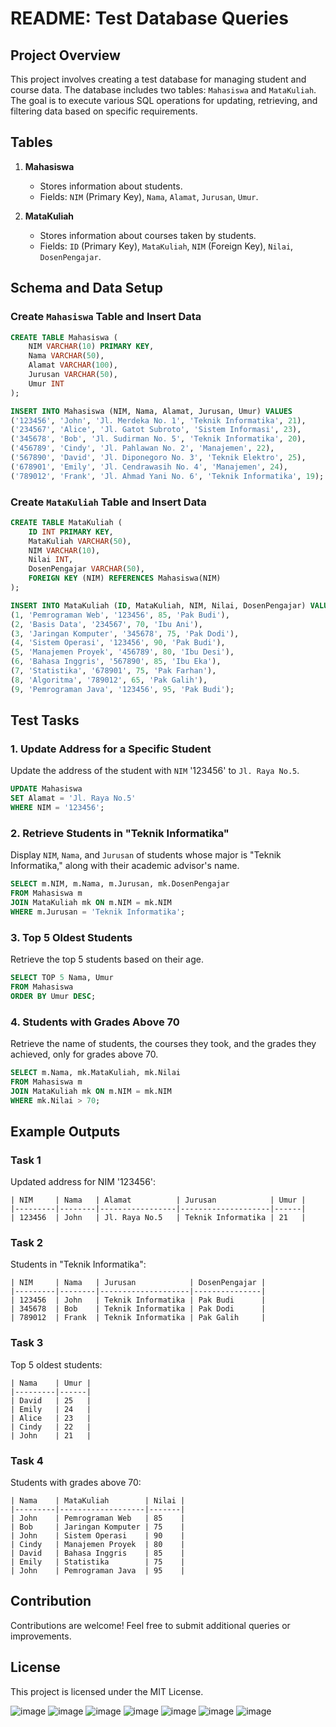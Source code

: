 # README: Test Database Queries

## Project Overview
This project involves creating a test database for managing student and course data. The database includes two tables: `Mahasiswa` and `MataKuliah`. The goal is to execute various SQL operations for updating, retrieving, and filtering data based on specific requirements.

## Tables
1. **Mahasiswa**
   - Stores information about students.
   - Fields: `NIM` (Primary Key), `Nama`, `Alamat`, `Jurusan`, `Umur`.

2. **MataKuliah**
   - Stores information about courses taken by students.
   - Fields: `ID` (Primary Key), `MataKuliah`, `NIM` (Foreign Key), `Nilai`, `DosenPengajar`.

## Schema and Data Setup

### Create `Mahasiswa` Table and Insert Data
```sql
CREATE TABLE Mahasiswa (
    NIM VARCHAR(10) PRIMARY KEY,
    Nama VARCHAR(50),
    Alamat VARCHAR(100),
    Jurusan VARCHAR(50),
    Umur INT
);

INSERT INTO Mahasiswa (NIM, Nama, Alamat, Jurusan, Umur) VALUES
('123456', 'John', 'Jl. Merdeka No. 1', 'Teknik Informatika', 21),
('234567', 'Alice', 'Jl. Gatot Subroto', 'Sistem Informasi', 23),
('345678', 'Bob', 'Jl. Sudirman No. 5', 'Teknik Informatika', 20),
('456789', 'Cindy', 'Jl. Pahlawan No. 2', 'Manajemen', 22),
('567890', 'David', 'Jl. Diponegoro No. 3', 'Teknik Elektro', 25),
('678901', 'Emily', 'Jl. Cendrawasih No. 4', 'Manajemen', 24),
('789012', 'Frank', 'Jl. Ahmad Yani No. 6', 'Teknik Informatika', 19);
```

### Create `MataKuliah` Table and Insert Data
```sql
CREATE TABLE MataKuliah (
    ID INT PRIMARY KEY,
    MataKuliah VARCHAR(50),
    NIM VARCHAR(10),
    Nilai INT,
    DosenPengajar VARCHAR(50),
    FOREIGN KEY (NIM) REFERENCES Mahasiswa(NIM)
);

INSERT INTO MataKuliah (ID, MataKuliah, NIM, Nilai, DosenPengajar) VALUES
(1, 'Pemrograman Web', '123456', 85, 'Pak Budi'),
(2, 'Basis Data', '234567', 70, 'Ibu Ani'),
(3, 'Jaringan Komputer', '345678', 75, 'Pak Dodi'),
(4, 'Sistem Operasi', '123456', 90, 'Pak Budi'),
(5, 'Manajemen Proyek', '456789', 80, 'Ibu Desi'),
(6, 'Bahasa Inggris', '567890', 85, 'Ibu Eka'),
(7, 'Statistika', '678901', 75, 'Pak Farhan'),
(8, 'Algoritma', '789012', 65, 'Pak Galih'),
(9, 'Pemrograman Java', '123456', 95, 'Pak Budi');
```

## Test Tasks

### 1. Update Address for a Specific Student
Update the address of the student with `NIM` '123456' to `Jl. Raya No.5`.
```sql
UPDATE Mahasiswa
SET Alamat = 'Jl. Raya No.5'
WHERE NIM = '123456';
```

### 2. Retrieve Students in "Teknik Informatika"
Display `NIM`, `Nama`, and `Jurusan` of students whose major is "Teknik Informatika," along with their academic advisor's name.
```sql
SELECT m.NIM, m.Nama, m.Jurusan, mk.DosenPengajar
FROM Mahasiswa m
JOIN MataKuliah mk ON m.NIM = mk.NIM
WHERE m.Jurusan = 'Teknik Informatika';
```

### 3. Top 5 Oldest Students
Retrieve the top 5 students based on their age.
```sql
SELECT TOP 5 Nama, Umur
FROM Mahasiswa
ORDER BY Umur DESC;
```

### 4. Students with Grades Above 70
Retrieve the name of students, the courses they took, and the grades they achieved, only for grades above 70.
```sql
SELECT m.Nama, mk.MataKuliah, mk.Nilai
FROM Mahasiswa m
JOIN MataKuliah mk ON m.NIM = mk.NIM
WHERE mk.Nilai > 70;
```

## Example Outputs

### Task 1
Updated address for NIM '123456':
```
| NIM     | Nama   | Alamat          | Jurusan            | Umur |
|---------|--------|-----------------|--------------------|------|
| 123456  | John   | Jl. Raya No.5   | Teknik Informatika | 21   |
```

### Task 2
Students in "Teknik Informatika":
```
| NIM     | Nama   | Jurusan            | DosenPengajar |
|---------|--------|--------------------|---------------|
| 123456  | John   | Teknik Informatika | Pak Budi      |
| 345678  | Bob    | Teknik Informatika | Pak Dodi      |
| 789012  | Frank  | Teknik Informatika | Pak Galih     |
```

### Task 3
Top 5 oldest students:
```
| Nama    | Umur |
|---------|------|
| David   | 25   |
| Emily   | 24   |
| Alice   | 23   |
| Cindy   | 22   |
| John    | 21   |
```

### Task 4
Students with grades above 70:
```
| Nama    | MataKuliah        | Nilai |
|---------|-------------------|-------|
| John    | Pemrograman Web   | 85    |
| Bob     | Jaringan Komputer | 75    |
| John    | Sistem Operasi    | 90    |
| Cindy   | Manajemen Proyek  | 80    |
| David   | Bahasa Inggris    | 85    |
| Emily   | Statistika        | 75    |
| John    | Pemrograman Java  | 95    |
```

## Contribution
Contributions are welcome! Feel free to submit additional queries or improvements.

## License
This project is licensed under the MIT License.


![image](https://github.com/user-attachments/assets/b56f2207-1d10-448d-9c30-f4c5f2e6f8c1)
![image](https://github.com/user-attachments/assets/d0399a62-b7a3-4279-a829-64fc6beeece7)
![image](https://github.com/user-attachments/assets/a5bee708-0199-4a69-b342-d55694b665f4)
![image](https://github.com/user-attachments/assets/72f7c0db-4cfa-411d-8905-22d20fb322f0)
![image](https://github.com/user-attachments/assets/6a7591b7-8c72-492f-b487-39f3dad9297e)
![image](https://github.com/user-attachments/assets/d95e8fb6-1737-404f-8896-56f3527eada8)
![image](https://github.com/user-attachments/assets/8632ced9-62d5-4577-8aa7-dd675100cf6a)

